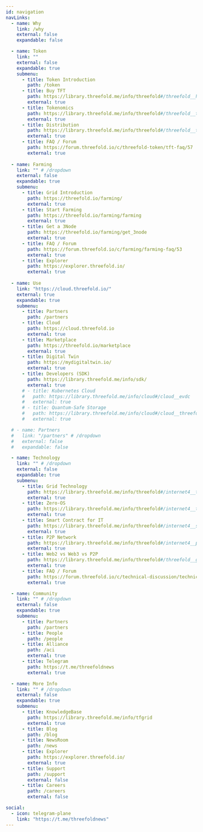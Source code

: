 ```yaml
---
id: navigation
navLinks:
  - name: Why
    link: /why
    external: false
    expandable: false

  - name: Token
    link: ""
    external: false
    expandable: true
    submenu:
      - title: Token Introduction
        path: /token
      - title: Buy TFT
        path: https://library.threefold.me/info/threefold#/threefold__how_to_buy_and_sell
        external: true
      - title: Tokenomics
        path: https://library.threefold.me/info/threefold#/threefold__tokenomics
        external: true
      - title: Distribution
        path: https://library.threefold.me/info/threefold#/threefold__token_overview
        external: true
      - title: FAQ / Forum
        path: https://forum.threefold.io/c/threefold-token/tft-faq/57
        external: true
  
  - name: Farming
    link: "" # /dropdown
    external: false
    expandable: true
    submenu:
      - title: Grid Introduction
        path: https://threefold.io/farming/
        external: true
      - title: Start Farming
        path: https://threefold.io/farming/farming
        external: true
      - title: Get a 3Node
        path: https://threefold.io/farming/get_3node
        external: true
      - title: FAQ / Forum
        path: https://forum.threefold.io/c/farming/farming-faq/53
        external: true
      - title: Explorer
        path: https://explorer.threefold.io/
        external: true            
  
  - name: Use
    link: "https://cloud.threefold.io/"
    external: true
    expandable: true
    submenu:
      - title: Partners
        path: /partners    
      - title: Cloud
        path: https://cloud.threefold.io
        external: true      
      - title: Marketplace
        path: https://threefold.io/marketplace
        external: true
      - title: Digital Twin
        path: https://mydigitaltwin.io/
        external: true
      - title: Developers (SDK)
        path: https://library.threefold.me/info/sdk/
        external: true
      # - title: Kubernetes Cloud
      #   path: https://library.threefold.me/info/cloud#/cloud__evdc
      #   external: true
      # - title: Quantum-Safe Storage
      #   path: https://library.threefold.me/info/cloud#/cloud__threefold_filesystem
      #   external: true

  # - name: Partners
  #   link: "/partners" # /dropdown
  #   external: false
  #   expandable: false

  - name: Technology
    link: "" # /dropdown
    external: false
    expandable: true
    submenu:
      - title: Grid Technology
        path: https://library.threefold.me/info/threefold#/internet4__technology
        external: true
      - title: Zero-OS
        path: https://library.threefold.me/info/threefold#/internet4__tfgrid_primitives
        external: true
      - title: Smart Contract for IT
        path: https://library.threefold.me/info/threefold#/internet4__smartcontract_it
        external: true
      - title: P2P Network
        path: https://library.threefold.me/info/threefold#/internet4__planetary_network
        external: true
      - title: Web2 vs Web3 vs P2P
        path: https://library.threefold.me/info/threefold#/threefold__grid_compare
        external: true
      - title: FAQ / Forum
        path: https://forum.threefold.io/c/technical-discussion/technical-faq/55
        external: true

  - name: Community
    link: "" # /dropdown
    external: false
    expandable: true
    submenu:
      - title: Partners
        path: /partners
      - title: People
        path: /people
      - title: Alliance
        path: /aci
        external: true
      - title: Telegram
        path: https://t.me/threefoldnews
        external: true        

  - name: More Info
    link: "" # /dropdown
    external: false
    expandable: true
    submenu:
      - title: KnowledgeBase
        path: https://library.threefold.me/info/tfgrid
        external: true         
      - title: Blog
        path: /blog
      - title: NewsRoom
        path: /news
      - title: Explorer
        path: https://explorer.threefold.io/
        external: true
      - title: Support
        path: /support
        external: false
      - title: Careers
        path: /careers
        external: false

social:
  - icon: telegram-plane
    link: "https://t.me/threefoldnews"
---
```




<!--   - name: PARTICIPATE
    link: /universe 
    external: false
    expandable: false
    submenu:
      - title: Start Farming
        path: /farming
        external: true

      - title: Get a 3Node
        path: /farming/get_3node
        external: true

      - title: Buy the Token
        path: https://library.threefold.me/info/threefold#/threefold__how_to_buy_and_sell

      - title: Test the Cloud
        path: /cloud
        external: true

      - title: Try the Marketplace
        path: /marketplace
        external: true

      - title: Build with the SDK
        path: /info/sdk
        external: true -->



<!--   - name: TF Universe
    link: "" # /dropdown
    external: false
    expandable: true
    submenu:
      - title: Universe Home
        path: /universe

      - title: ThreeFold Farming
        path: /farming
        external: true

      - title: ThreeFold Token
        path: /token

      - title: ThreeFold Kube Cloud
        path: /cloud
        external: true

      - title: ThreeFold Marketplace
        path: /marketplace
        external: true

      - title: Digital Twin
        path: https://mydigitaltwin.io
        external: true

      - title: Conscious Internet
        path: /aci
        external: true

      - title: ThreeFold Tech
        path: https://threefold.tech
        external: true -->